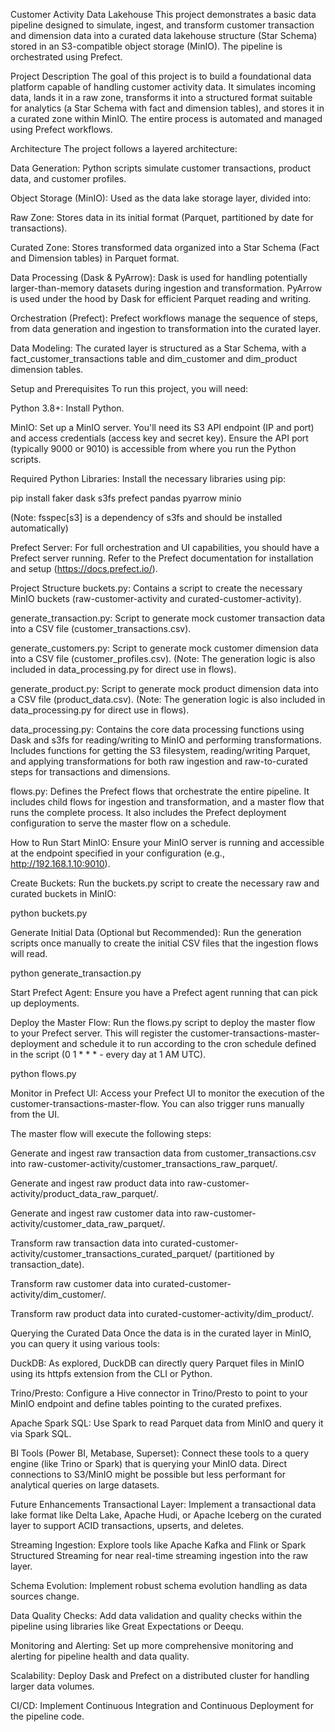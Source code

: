 Customer Activity Data Lakehouse
This project demonstrates a basic data pipeline designed to simulate, ingest, and transform customer transaction and dimension data into a curated data lakehouse structure (Star Schema) stored in an S3-compatible object storage (MinIO). The pipeline is orchestrated using Prefect.

Project Description
The goal of this project is to build a foundational data platform capable of handling customer activity data. It simulates incoming data, lands it in a raw zone, transforms it into a structured format suitable for analytics (a Star Schema with fact and dimension tables), and stores it in a curated zone within MinIO. The entire process is automated and managed using Prefect workflows.

Architecture
The project follows a layered architecture:

Data Generation: Python scripts simulate customer transactions, product data, and customer profiles.

Object Storage (MinIO): Used as the data lake storage layer, divided into:

Raw Zone: Stores data in its initial format (Parquet, partitioned by date for transactions).

Curated Zone: Stores transformed data organized into a Star Schema (Fact and Dimension tables) in Parquet format.

Data Processing (Dask & PyArrow): Dask is used for handling potentially larger-than-memory datasets during ingestion and transformation. PyArrow is used under the hood by Dask for efficient Parquet reading and writing.

Orchestration (Prefect): Prefect workflows manage the sequence of steps, from data generation and ingestion to transformation into the curated layer.

Data Modeling: The curated layer is structured as a Star Schema, with a fact_customer_transactions table and dim_customer and dim_product dimension tables.

Setup and Prerequisites
To run this project, you will need:

Python 3.8+: Install Python.

MinIO: Set up a MinIO server. You'll need its S3 API endpoint (IP and port) and access credentials (access key and secret key). Ensure the API port (typically 9000 or 9010) is accessible from where you run the Python scripts.

Required Python Libraries: Install the necessary libraries using pip:

pip install faker dask s3fs prefect pandas pyarrow minio

(Note: fsspec[s3] is a dependency of s3fs and should be installed automatically)

Prefect Server: For full orchestration and UI capabilities, you should have a Prefect server running. Refer to the Prefect documentation for installation and setup (https://docs.prefect.io/).

Project Structure
buckets.py: Contains a script to create the necessary MinIO buckets (raw-customer-activity and curated-customer-activity).

generate_transaction.py: Script to generate mock customer transaction data into a CSV file (customer_transactions.csv).

generate_customers.py: Script to generate mock customer dimension data into a CSV file (customer_profiles.csv). (Note: The generation logic is also included in data_processing.py for direct use in flows).

generate_product.py: Script to generate mock product dimension data into a CSV file (product_data.csv). (Note: The generation logic is also included in data_processing.py for direct use in flows).

data_processing.py: Contains the core data processing functions using Dask and s3fs for reading/writing to MinIO and performing transformations. Includes functions for getting the S3 filesystem, reading/writing Parquet, and applying transformations for both raw ingestion and raw-to-curated steps for transactions and dimensions.

flows.py: Defines the Prefect flows that orchestrate the entire pipeline. It includes child flows for ingestion and transformation, and a master flow that runs the complete process. It also includes the Prefect deployment configuration to serve the master flow on a schedule.

How to Run
Start MinIO: Ensure your MinIO server is running and accessible at the endpoint specified in your configuration (e.g., http://192.168.1.10:9010).

Create Buckets: Run the buckets.py script to create the necessary raw and curated buckets in MinIO:

python buckets.py

Generate Initial Data (Optional but Recommended): Run the generation scripts once manually to create the initial CSV files that the ingestion flows will read.

python generate_transaction.py

Start Prefect Agent: Ensure you have a Prefect agent running that can pick up deployments.

Deploy the Master Flow: Run the flows.py script to deploy the master flow to your Prefect server. This will register the customer-transactions-master-deployment and schedule it to run according to the cron schedule defined in the script (0 1 * * * - every day at 1 AM UTC).

python flows.py

Monitor in Prefect UI: Access your Prefect UI to monitor the execution of the customer-transactions-master-flow. You can also trigger runs manually from the UI.

The master flow will execute the following steps:

Generate and ingest raw transaction data from customer_transactions.csv into raw-customer-activity/customer_transactions_raw_parquet/.

Generate and ingest raw product data into raw-customer-activity/product_data_raw_parquet/.

Generate and ingest raw customer data into raw-customer-activity/customer_data_raw_parquet/.

Transform raw transaction data into curated-customer-activity/customer_transactions_curated_parquet/ (partitioned by transaction_date).

Transform raw customer data into curated-customer-activity/dim_customer/.

Transform raw product data into curated-customer-activity/dim_product/.

Querying the Curated Data
Once the data is in the curated layer in MinIO, you can query it using various tools:

DuckDB: As explored, DuckDB can directly query Parquet files in MinIO using its httpfs extension from the CLI or Python.

Trino/Presto: Configure a Hive connector in Trino/Presto to point to your MinIO endpoint and define tables pointing to the curated prefixes.

Apache Spark SQL: Use Spark to read Parquet data from MinIO and query it via Spark SQL.

BI Tools (Power BI, Metabase, Superset): Connect these tools to a query engine (like Trino or Spark) that is querying your MinIO data. Direct connections to S3/MinIO might be possible but less performant for analytical queries on large datasets.

Future Enhancements
Transactional Layer: Implement a transactional data lake format like Delta Lake, Apache Hudi, or Apache Iceberg on the curated layer to support ACID transactions, upserts, and deletes.

Streaming Ingestion: Explore tools like Apache Kafka and Flink or Spark Structured Streaming for near real-time streaming ingestion into the raw layer.

Schema Evolution: Implement robust schema evolution handling as data sources change.

Data Quality Checks: Add data validation and quality checks within the pipeline using libraries like Great Expectations or Deequ.

Monitoring and Alerting: Set up more comprehensive monitoring and alerting for pipeline health and data quality.

Scalability: Deploy Dask and Prefect on a distributed cluster for handling larger data volumes.

CI/CD: Implement Continuous Integration and Continuous Deployment for the pipeline code.